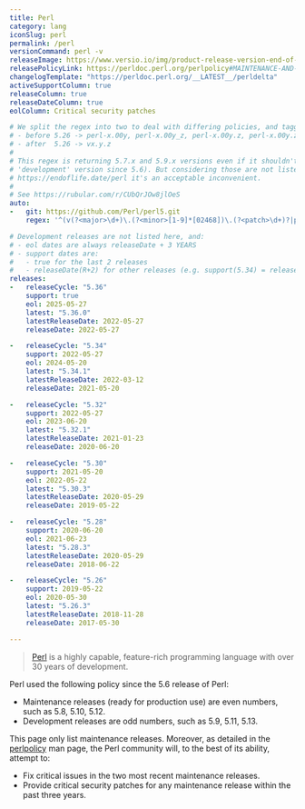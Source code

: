 ```yaml
---
title: Perl
category: lang
iconSlug: perl
permalink: /perl
versionCommand: perl -v
releaseImage: https://www.versio.io/img/product-release-version-end-of-life/Perl_Foundation-Perl.jpg
releasePolicyLink: https://perldoc.perl.org/perlpolicy#MAINTENANCE-AND-SUPPORT
changelogTemplate: "https://perldoc.perl.org/__LATEST__/perldelta"
activeSupportColumn: true
releaseColumn: true
releaseDateColumn: true
eolColumn: Critical security patches

# We split the regex into two to deal with differing policies, and tagging schemes before/after 5.26
# - before 5.26 -> perl-x.00y, perl-x.00y_z, perl-x.00y.z, perl-x.00y.zabc
# - after  5.26 -> vx.y.z
#
# This regex is returning 5.7.x and 5.9.x versions even if it shouldn't (odd versions are
# 'development' version since 5.6). But considering those are not listed on
# https://endoflife.date/perl it's an acceptable inconvenient.
#
# See https://rubular.com/r/CUbQrJOw8jlOeS
auto:
-   git: https://github.com/Perl/perl5.git
    regex: '^(v(?<major>\d+)\.(?<minor>[1-9]*[02468])\.(?<patch>\d+)?|perl-(?<major>\d+)\.(?<minor>\d+))((\.|\_)(?<patch>\d?\w+))?$'

# Development releases are not listed here, and:
# - eol dates are always releaseDate + 3 YEARS
# - support dates are:
#   - true for the last 2 releases
#   - releaseDate(R+2) for other releases (e.g. support(5.34) = releaseDate(5.36))
releases:
-   releaseCycle: "5.36"
    support: true
    eol: 2025-05-27
    latest: "5.36.0"
    latestReleaseDate: 2022-05-27
    releaseDate: 2022-05-27

-   releaseCycle: "5.34"
    support: 2022-05-27
    eol: 2024-05-20
    latest: "5.34.1"
    latestReleaseDate: 2022-03-12
    releaseDate: 2021-05-20

-   releaseCycle: "5.32"
    support: 2022-05-27
    eol: 2023-06-20
    latest: "5.32.1"
    latestReleaseDate: 2021-01-23
    releaseDate: 2020-06-20

-   releaseCycle: "5.30"
    support: 2021-05-20
    eol: 2022-05-22
    latest: "5.30.3"
    latestReleaseDate: 2020-05-29
    releaseDate: 2019-05-22

-   releaseCycle: "5.28"
    support: 2020-06-20
    eol: 2021-06-23
    latest: "5.28.3"
    latestReleaseDate: 2020-05-29
    releaseDate: 2018-06-22

-   releaseCycle: "5.26"
    support: 2019-05-22
    eol: 2020-05-30
    latest: "5.26.3"
    latestReleaseDate: 2018-11-28
    releaseDate: 2017-05-30

---
```


> [Perl](https://www.perl.org/) is a highly capable, feature-rich programming language with over 30
> years of development.

Perl used the following policy since the 5.6 release of Perl:

- Maintenance releases (ready for production use) are even numbers, such as 5.8, 5.10, 5.12.
- Development releases are odd numbers, such as 5.9, 5.11, 5.13.

This page only list maintenance releases. Moreover, as detailed in the
[perlpolicy](https://perldoc.perl.org/perlpolicy#MAINTENANCE-AND-SUPPORT) man page, the Perl
community will, to the best of its ability, attempt to:

- Fix critical issues in the two most recent maintenance releases.
- Provide critical security patches for any maintenance release within the past three years.
